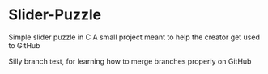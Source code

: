 # Slider-Puzzle
Simple slider puzzle in C
A small project meant to help the creator get used to GitHub

Silly branch test, for learning how to merge branches properly on GitHub
